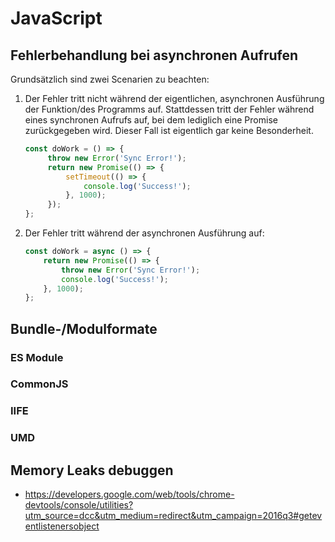 # JavaScript

## Fehlerbehandlung bei asynchronen Aufrufen
Grundsätzlich sind zwei Scenarien zu beachten: 

1. Der Fehler tritt nicht während der eigentlichen, asynchronen Ausführung der Funktion/des Programms auf. Stattdessen tritt der Fehler während eines synchronen Aufrufs auf, bei dem lediglich eine Promise zurückgegeben wird. Dieser Fall ist eigentlich gar keine Besonderheit.

   ```js
   const doWork = () => {
        throw new Error('Sync Error!');
        return new Promise(() => {
            setTimeout(() => {
                console.log('Success!');
            }, 1000);
        });
   };
   ```
   
2. Der Fehler tritt während der asynchronen Ausführung auf:

   ```js
   const doWork = async () => {
       return new Promise(() => {
           throw new Error('Sync Error!');
           console.log('Success!');
       }, 1000);
   };
   ```

## Bundle-/Modulformate

### ES Module

### CommonJS

### IIFE

### UMD

## Memory Leaks debuggen
* https://developers.google.com/web/tools/chrome-devtools/console/utilities?utm_source=dcc&utm_medium=redirect&utm_campaign=2016q3#geteventlistenersobject
